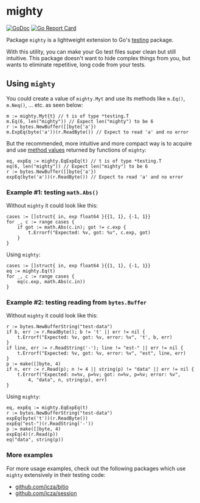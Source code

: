 # mighty

[![GoDoc](https://godoc.org/github.com/icza/mighty?status.svg)](https://godoc.org/github.com/icza/mighty) [![Go Report Card](https://goreportcard.com/badge/github.com/icza/mighty)](https://goreportcard.com/report/github.com/icza/mighty)

Package `mighty` is a lightweight extension to Go's [testing](https://golang.org/pkg/testing/) package.

With this utility, you can make your Go test files super clean but still intuitive.
This package doesn't want to hide complex things from you, but wants to eliminate repetitive,
long code from your tests.

## Using `mighty`

You could create a value of `mighty.Myt` and use its methods like `m.Eq()`, `m.Neq()`, ... etc. as seen below:

	m := mighty.Myt{t} // t is of type *testing.T
	m.Eq(6, len("mighty")) // Expect len("mighty") to be 6
	r := bytes.NewBuffer([]byte{'a'})
	m.ExpEq(byte('a'))(r.ReadByte()) // Expect to read 'a' and no error

But the recommended, more intuitive and more compact way is to acquire and use [method values](https://golang.org/ref/spec#Method_values)
returned by functions of `mighty`:

	eq, expEq := mighty.EqExpEq(t) // t is of type *testing.T
	eq(6, len("mighty")) // Expect len("mighty") to be 6
	r := bytes.NewBuffer([]byte{'a'})
	expEq(byte('a'))(r.ReadByte()) // Expect to read 'a' and no error

### Example #1: testing `math.Abs()`

Without `mighty` it could look like this:

	cases := []struct{ in, exp float64 }{{1, 1}, {-1, 1}}
	for _, c := range cases {
		if got := math.Abs(c.in); got != c.exp {
			t.Errorf("Expected: %v, got: %v", c.exp, got)
		}
	}

Using `mighty`:

	cases := []struct{ in, exp float64 }{{1, 1}, {-1, 1}}
	eq := mighty.Eq(t)
	for _, c := range cases {
		eq(c.exp, math.Abs(c.in))
	}

### Example #2: testing reading from `bytes.Buffer`

Without `mighty` it could look like this:

	r := bytes.NewBufferString("test-data")
	if b, err := r.ReadByte(); b != 't' || err != nil {
		t.Errorf("Expected: %v, got: %v, error: %v", 't', b, err)
	}
	if line, err := r.ReadString('-'); line != "est-" || err != nil {
		t.Errorf("Expected: %v, got: %v, error: %v", "est", line, err)
	}
	p := make([]byte, 4)
	if n, err := r.Read(p); n != 4 || string(p) != "data" || err != nil {
		t.Errorf("Expected: n=%v, p=%v; got: n=%v, p=%v; error: %v",
			4, "data", n, string(p), err)
	}

Using `mighty`:

	eq, expEq := mighty.EqExpEq(t)
	r := bytes.NewBufferString("test-data")
	expEq(byte('t'))(r.ReadByte())
	expEq("est-")(r.ReadString('-'))
	p := make([]byte, 4)
	expEq(4)(r.Read(p))
	eq("data", string(p))

### More examples

For more usage examples, check out the following packages which use `mighty` extensively in their testing code:

- [github.com/icza/bitio](https://github.com/icza/bitio)
- [github.com/icza/session](https://github.com/icza/session)
